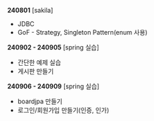 **240801**
[sakila]
* JDBC
* GoF - Strategy, Singleton Pattern(enum 사용)<br/>

**240902 - 240905**
[spring 실습]
* 간단한 예제 실습
* 게시판 만들기<br/>

**240906 - 240909**
[spring 실습]
* boardjpa 만들기
* 로그인/회원가입 만들기(인증, 인가)

